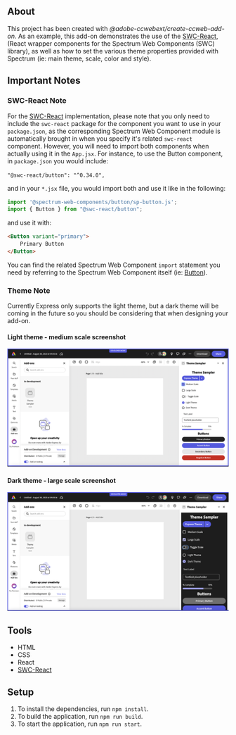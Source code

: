 ## About

This project has been created with _@adobe-ccwebext/create-ccweb-add-on_. As an example, this add-on demonstrates the use of the [SWC-React](https://opensource.adobe.com/spectrum-web-components/using-swc-react/), (React wrapper components for the Spectrum Web Components (SWC) library), as well as how to set the various theme properties provided with Spectrum (ie: main theme, scale, color and style). 

## Important Notes
### SWC-React Note
For the [SWC-React](https://opensource.adobe.com/spectrum-web-components/using-swc-react/) implementation, please note that you only need to include the `swc-react` package for the component you want to use in your `package.json`, as the corresponding Spectrum Web Component module is automatically brought in when you specify it's related `swc-react` component. However, you will need to import both components when actually using it in the `App.jsx`. For instance, to use the Button component, in `package.json` you would include:

`"@swc-react/button": "^0.34.0",`

and in your `*.jsx` file, you would import both and use it like in the following:

```js
import '@spectrum-web-components/button/sp-button.js';
import { Button } from "@swc-react/button";
```

and use it with:
```html
<Button variant="primary">
    Primary Button
</Button>
```

You can find the related Spectrum Web Component `import` statement you need by referring to the Spectrum Web Component itself (ie: [Button](https://opensource.adobe.com/spectrum-web-components/components/button/)).

### Theme Note
Currently Express only supports the light theme, but a dark theme will be coming in the future so you should be considering that when designing your add-on.

#### Light theme - medium scale screenshot
![light theme screenshot](./light-theme.png)

#### Dark theme - large scale screenshot
![dark theme screenshot](./dark-theme-large.png)

## Tools

-   HTML
-   CSS
-   React
-   [SWC-React](https://opensource.adobe.com/spectrum-web-components/using-swc-react/) 

## Setup

1. To install the dependencies, run `npm install`.
2. To build the application, run `npm run build`.
3. To start the application, run `npm run start`.
